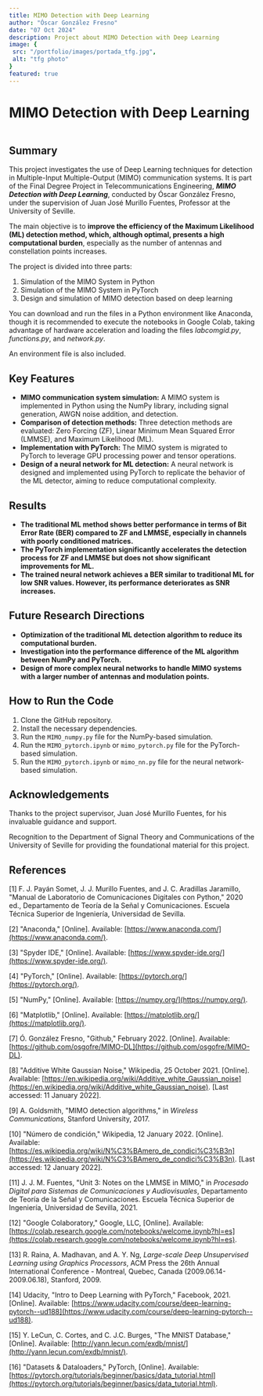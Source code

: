 ```yaml
---
title: MIMO Detection with Deep Learning
author: "Óscar González Fresno"
date: "07 Oct 2024"
description: Project about MIMO Detection with Deep Learning
image: {
 src: "/portfolio/images/portada_tfg.jpg",
 alt: "tfg photo"
}
featured: true
---
```


# MIMO Detection with Deep Learning

<!--toc-->

<img class="rounded-lg w-auto" src="/portfolio/images/portada_tfg.jpg" alt="">

## Summary

This project investigates the use of Deep Learning techniques for detection in Multiple-Input Multiple-Output (MIMO) communication systems. It is part of the Final Degree Project in Telecommunications Engineering, ***MIMO Detection with Deep Learning***, conducted by Óscar González Fresno, under the supervision of Juan José Murillo Fuentes, Professor at the University of Seville.

The main objective is to **improve the efficiency of the Maximum Likelihood (ML) detection method, which, although optimal, presents a high computational burden**, especially as the number of antennas and constellation points increases.

The project is divided into three parts:

1. Simulation of the MIMO System in Python
2. Simulation of the MIMO System in PyTorch
3. Design and simulation of MIMO detection based on deep learning

You can download and run the files in a Python environment like Anaconda, though it is recommended to execute the notebooks in Google Colab, taking advantage of hardware acceleration and loading the files _labcomgid.py_, _functions.py_, and _network.py_.

An environment file is also included.


## Key Features

* **MIMO communication system simulation:** A MIMO system is implemented in Python using the NumPy library, including signal generation, AWGN noise addition, and detection.
* **Comparison of detection methods:** Three detection methods are evaluated: Zero Forcing (ZF), Linear Minimum Mean Squared Error (LMMSE), and Maximum Likelihood (ML).
* **Implementation with PyTorch:** The MIMO system is migrated to PyTorch to leverage GPU processing power and tensor operations.
* **Design of a neural network for ML detection:** A neural network is designed and implemented using PyTorch to replicate the behavior of the ML detector, aiming to reduce computational complexity.

## Results

* **The traditional ML method shows better performance in terms of Bit Error Rate (BER) compared to ZF and LMMSE, especially in channels with poorly conditioned matrices.**
* **The PyTorch implementation significantly accelerates the detection process for ZF and LMMSE but does not show significant improvements for ML.**
* **The trained neural network achieves a BER similar to traditional ML for low SNR values. However, its performance deteriorates as SNR increases.**

## Future Research Directions

* **Optimization of the traditional ML detection algorithm to reduce its computational burden.**
* **Investigation into the performance difference of the ML algorithm between NumPy and PyTorch.**
* **Design of more complex neural networks to handle MIMO systems with a larger number of antennas and modulation points.**

## How to Run the Code

1. Clone the GitHub repository.
2. Install the necessary dependencies.
3. Run the `MIMO_numpy.py` file for the NumPy-based simulation.
4. Run the `MIMO_pytorch.ipynb` or `mimo_pytorch.py` file for the PyTorch-based simulation.
5. Run the `MIMO_pytorch.ipynb` or `mimo_nn.py` file for the neural network-based simulation.

## Acknowledgements

Thanks to the project supervisor, Juan José Murillo Fuentes, for his invaluable guidance and support. 

Recognition to the Department of Signal Theory and Communications of the University of Seville for providing the foundational material for this project.

## References

[1] F. J. Payán Somet, J. J. Murillo Fuentes, and J. C. Aradillas Jaramillo, "Manual de Laboratorio de Comunicaciones Digitales con Python," 2020 ed., Departamento de Teoría de la Señal y Comunicaciones. Escuela Técnica Superior de Ingeniería, Universidad de Sevilla.

[2] "Anaconda," [Online]. Available: [https://www.anaconda.com/](https://www.anaconda.com/).

[3] "Spyder IDE," [Online]. Available: [https://www.spyder-ide.org/](https://www.spyder-ide.org/).

[4] "PyTorch," [Online]. Available: [https://pytorch.org/](https://pytorch.org/).

[5] "NumPy," [Online]. Available: [https://numpy.org/](https://numpy.org/).

[6] "Matplotlib," [Online]. Available: [https://matplotlib.org/](https://matplotlib.org/).

[7] Ó. González Fresno, "Github," February 2022. [Online]. Available: [https://github.com/osgofre/MIMO-DL](https://github.com/osgofre/MIMO-DL).

[8] "Additive White Gaussian Noise," Wikipedia, 25 October 2021. [Online]. Available: [https://en.wikipedia.org/wiki/Additive_white_Gaussian_noise](https://en.wikipedia.org/wiki/Additive_white_Gaussian_noise). [Last accessed: 11 January 2022].

[9] A. Goldsmith, "MIMO detection algorithms," in *Wireless Communications*, Stanford University, 2017.

[10] "Número de condición," Wikipedia, 12 January 2022. [Online]. Available: [https://es.wikipedia.org/wiki/N%C3%BAmero_de_condici%C3%B3n](https://es.wikipedia.org/wiki/N%C3%BAmero_de_condici%C3%B3n). [Last accessed: 12 January 2022].

[11] J. J. M. Fuentes, "Unit 3: Notes on the LMMSE in MIMO," in *Procesado Digital para Sistemas de Comunicaciones y Audiovisuales*, Departamento de Teoría de la Señal y Comunicaciones. Escuela Técnica Superior de Ingeniería, Universidad de Sevilla, 2021.

[12] "Google Colaboratory," Google, LLC, [Online]. Available: [https://colab.research.google.com/notebooks/welcome.ipynb?hl=es](https://colab.research.google.com/notebooks/welcome.ipynb?hl=es).

[13] R. Raina, A. Madhavan, and A. Y. Ng, *Large-scale Deep Unsupervised Learning using Graphics Processors*, ACM Press the 26th Annual International Conference - Montreal, Quebec, Canada (2009.06.14-2009.06.18), Stanford, 2009.

[14] Udacity, "Intro to Deep Learning with PyTorch," Facebook, 2021. [Online]. Available: [https://www.udacity.com/course/deep-learning-pytorch--ud188](https://www.udacity.com/course/deep-learning-pytorch--ud188).

[15] Y. LeCun, C. Cortes, and C. J.C. Burges, "The MNIST Database," [Online]. Available: [http://yann.lecun.com/exdb/mnist/](http://yann.lecun.com/exdb/mnist/).

[16] "Datasets & Dataloaders," PyTorch, [Online]. Available: [https://pytorch.org/tutorials/beginner/basics/data_tutorial.html](https://pytorch.org/tutorials/beginner/basics/data_tutorial.html).

